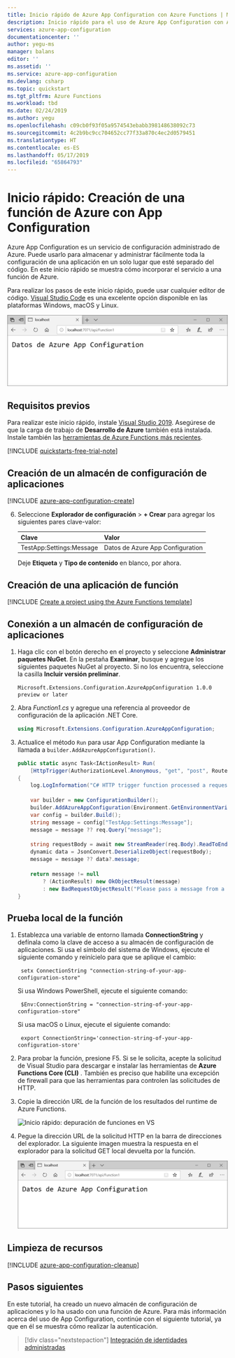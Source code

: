 ```yaml
---
title: Inicio rápido de Azure App Configuration con Azure Functions | Microsoft Docs
description: Inicio rápido para el uso de Azure App Configuration con Azure Functions.
services: azure-app-configuration
documentationcenter: ''
author: yegu-ms
manager: balans
editor: ''
ms.assetid: ''
ms.service: azure-app-configuration
ms.devlang: csharp
ms.topic: quickstart
ms.tgt_pltfrm: Azure Functions
ms.workload: tbd
ms.date: 02/24/2019
ms.author: yegu
ms.openlocfilehash: c09cb0f93f05a9574543ebabb398148638092c73
ms.sourcegitcommit: 4c2b9bc9cc704652cc77f33a870c4ec2d0579451
ms.translationtype: HT
ms.contentlocale: es-ES
ms.lasthandoff: 05/17/2019
ms.locfileid: "65864793"
---
```

# <a name="quickstart-create-an-azure-function-with-app-configuration"></a>Inicio rápido: Creación de una función de Azure con App Configuration

Azure App Configuration es un servicio de configuración administrado de Azure. Puede usarlo para almacenar y administrar fácilmente toda la configuración de una aplicación en un solo lugar que esté separado del código. En este inicio rápido se muestra cómo incorporar el servicio a una función de Azure. 

Para realizar los pasos de este inicio rápido, puede usar cualquier editor de código. [Visual Studio Code](https://code.visualstudio.com/) es una excelente opción disponible en las plataformas Windows, macOS y Linux.

![Inicio rápido completo local](./media/quickstarts/dotnet-core-function-launch-local.png)

## <a name="prerequisites"></a>Requisitos previos

Para realizar este inicio rápido, instale [Visual Studio 2019](https://visualstudio.microsoft.com/vs). Asegúrese de que la carga de trabajo de **Desarrollo de Azure** también está instalada. Instale también las [herramientas de Azure Functions más recientes](../azure-functions/functions-develop-vs.md#check-your-tools-version).

[!INCLUDE [quickstarts-free-trial-note](../../includes/quickstarts-free-trial-note.md)]

## <a name="create-an-app-configuration-store"></a>Creación de un almacén de configuración de aplicaciones

[!INCLUDE [azure-app-configuration-create](../../includes/azure-app-configuration-create.md)]

6. Seleccione **Explorador de configuración** >  **+ Crear** para agregar los siguientes pares clave-valor:

    | Clave | Valor |
    |---|---|
    | TestApp:Settings:Message | Datos de Azure App Configuration |

    Deje **Etiqueta** y **Tipo de contenido** en blanco, por ahora.

## <a name="create-a-function-app"></a>Creación de una aplicación de función

[!INCLUDE [Create a project using the Azure Functions template](../../includes/functions-vstools-create.md)]

## <a name="connect-to-an-app-configuration-store"></a>Conexión a un almacén de configuración de aplicaciones

1. Haga clic con el botón derecho en el proyecto y seleccione **Administrar paquetes NuGet**. En la pestaña **Examinar**, busque y agregue los siguientes paquetes NuGet al proyecto. Si no los encuentra, seleccione la casilla **Incluir versión preliminar**.

    ```
    Microsoft.Extensions.Configuration.AzureAppConfiguration 1.0.0 preview or later
    ```

2. Abra *Function1.cs* y agregue una referencia al proveedor de configuración de la aplicación .NET Core.

    ```csharp
    using Microsoft.Extensions.Configuration.AzureAppConfiguration;
    ```

3. Actualice el método `Run` para usar App Configuration mediante la llamada a `builder.AddAzureAppConfiguration()`.

    ```csharp
    public static async Task<IActionResult> Run(
        [HttpTrigger(AuthorizationLevel.Anonymous, "get", "post", Route = null)] HttpRequest req, ILogger log)
    {
        log.LogInformation("C# HTTP trigger function processed a request.");

        var builder = new ConfigurationBuilder();
        builder.AddAzureAppConfiguration(Environment.GetEnvironmentVariable("ConnectionString"));
        var config = builder.Build();
        string message = config["TestApp:Settings:Message"];
        message = message ?? req.Query["message"];

        string requestBody = await new StreamReader(req.Body).ReadToEndAsync();
        dynamic data = JsonConvert.DeserializeObject(requestBody);
        message = message ?? data?.message;

        return message != null
            ? (ActionResult) new OkObjectResult(message)
            : new BadRequestObjectResult("Please pass a message from a configuration store, on the query string or in the request body");
    }
    ```

## <a name="test-the-function-locally"></a>Prueba local de la función

1. Establezca una variable de entorno llamada **ConnectionString** y defínala como la clave de acceso a su almacén de configuración de aplicaciones. Si usa el símbolo del sistema de Windows, ejecute el siguiente comando y reinícielo para que se aplique el cambio:

        setx ConnectionString "connection-string-of-your-app-configuration-store"

    Si usa Windows PowerShell, ejecute el siguiente comando:

        $Env:ConnectionString = "connection-string-of-your-app-configuration-store"

    Si usa macOS o Linux, ejecute el siguiente comando:

        export ConnectionString='connection-string-of-your-app-configuration-store'

2. Para probar la función, presione F5. Si se le solicita, acepte la solicitud de Visual Studio para descargar e instalar las herramientas de **Azure Functions Core (CLI)** . También es preciso que habilite una excepción de firewall para que las herramientas para controlen las solicitudes de HTTP.

3. Copie la dirección URL de la función de los resultados del runtime de Azure Functions.

    ![Inicio rápido: depuración de funciones en VS](./media/quickstarts/function-visual-studio-debugging.png)

4. Pegue la dirección URL de la solicitud HTTP en la barra de direcciones del explorador. La siguiente imagen muestra la respuesta en el explorador para la solicitud GET local devuelta por la función.

    ![Inicio rápido: inicio de funciones locales](./media/quickstarts/dotnet-core-function-launch-local.png)

## <a name="clean-up-resources"></a>Limpieza de recursos

[!INCLUDE [azure-app-configuration-cleanup](../../includes/azure-app-configuration-cleanup.md)]

## <a name="next-steps"></a>Pasos siguientes

En este tutorial, ha creado un nuevo almacén de configuración de aplicaciones y lo ha usado con una función de Azure. Para más información acerca del uso de App Configuration, continúe con el siguiente tutorial, ya que en él se muestra cómo realizar la autenticación.

> [!div class="nextstepaction"]
> [Integración de identidades administradas](./howto-integrate-azure-managed-service-identity.md)
